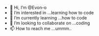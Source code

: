 - 👋 Hi, I’m @Evon-o
- 👀 I’m interested in ...learning how to code
- 🌱 I’m currently learning ...how to code
- 💞️ I’m looking to collaborate on ...coding
- 📫 How to reach me ...ummm..

<!---
Evon-o/Evon-o is a ✨ special ✨ repository because its `README.md` (this file) appears on your GitHub profile.
You can click the Preview link to take a look at your changes.
--->
